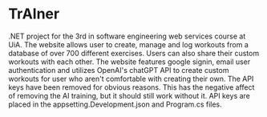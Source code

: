 # TrAIner
.NET project for the 3rd in software engineering web services course at UiA. 
The website allows user to create, manage and log workouts from a database of over 700 different exercises. Users can also share their custom workouts with each other. The website features google signin, email user authentication and utilizes OpenAI's chatGPT API to create custom workouts for user who aren't comfortable with creating their own. The API keys have been removed for obvious reasons. This has the negative affect of removing the AI training, but it should still work without it. API keys are placed in the appsetting.Development.json and Program.cs files.


